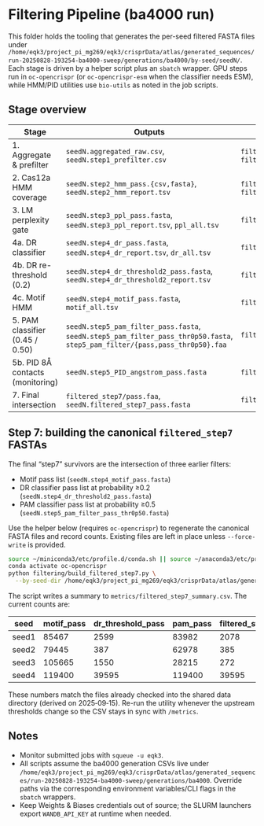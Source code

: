 # Filtering Pipeline (ba4000 run)

This folder holds the tooling that generates the per-seed filtered FASTA files under
`/home/eqk3/project_pi_mg269/eqk3/crisprData/atlas/generated_sequences/run-20250828-193254-ba4000-sweep/generations/ba4000/by-seed/seedN/`.
Each stage is driven by a helper script plus an `sbatch` wrapper. GPU steps run in
`oc-opencrispr` (or `oc-opencrispr-esm` when the classifier needs ESM), while HMM/PID
utilities use `bio-utils` as noted in the job scripts.

## Stage overview

| Stage | Outputs | Driver script | Launcher |
|-------|---------|---------------|----------|
|1. Aggregate & prefilter | `seedN.aggregated_raw.csv`, `seedN.step1_prefilter.csv` | `filtering/aggregate_seed_csvs.py`, `filtering/prefilter_csv.py` | `filtering/seed_filtering_array_cpu.slurm`|
|2. Cas12a HMM coverage | `seedN.step2_hmm_pass.{csv,fasta}`, `seedN.step2_hmm_report.tsv` | `filtering/filter_coverage.py` + `filtering/select_by_tsv_keep.py` | `filtering/seed_filtering_array_cpu.slurm`|
|3. LM perplexity gate | `seedN.step3_ppl_pass.fasta`, `seedN.step3_ppl_report.tsv`, `ppl_all.tsv` | `filtering/perplexity_filter.py` | `filtering/submit_ppl_filter_array_h200.slurm`|
|4a. DR classifier | `seedN.step4_dr_pass.fasta`, `seedN.step4_dr_report.tsv`, `dr_all.tsv` | `filtering/dr_filter_fasta.py` | `filtering/submit_lbdr_filter_array_gpu.slurm`|
|4b. DR re-threshold (0.2) | `seedN.step4_dr_threshold2_pass.fasta`, `seedN.step4_dr_threshold2_report.tsv` | `filtering/rethreshold_dr_reports.py` | manual CLI |
|4c. Motif HMM | `seedN.step4_motif_pass.fasta`, `motif_all.tsv` | `filtering/run_motif_filter_seed.py` | `filtering/submit_motif_filter_array_cpu.slurm`|
|5. PAM classifier (0.45 / 0.50) | `seedN.step5_pam_filter_pass.fasta`, `seedN.step5_pam_filter_pass_thr0p50.fasta`, `step5_pam_filter/{pass,pass_thr0p50}.faa` | `filtering/pam_filtering_esm/pam_filter_from_esm.py` | `filtering/submit_pam_step5_filter_array_esm.slurm`|
|5b. PID 8Å contacts (monitoring) | `seedN.step5_PID_angstrom_pass.fasta` | `filtering/pid_8A_filter_fullseq.py` | `filtering/submit_pid_step5_filter_array.slurm`|
|7. Final intersection | `filtered_step7/pass.faa`, `seedN.filtered_step7_pass.fasta` | `filtering/build_filtered_step7.py` | manual CLI |

## Step 7: building the canonical `filtered_step7` FASTAs

The final “step7” survivors are the intersection of three earlier filters:

* Motif pass list (`seedN.step4_motif_pass.fasta`)
* DR classifier pass list at probability ≥0.2 (`seedN.step4_dr_threshold2_pass.fasta`)
* PAM classifier pass list at probability ≥0.5 (`seedN.step5_pam_filter_pass_thr0p50.fasta`)

Use the helper below (requires `oc-opencrispr`) to regenerate the canonical FASTA files
and record counts. Existing files are left in place unless `--force-write` is provided.

```bash
source ~/miniconda3/etc/profile.d/conda.sh || source ~/anaconda3/etc/profile.d/conda.sh
conda activate oc-opencrispr
python filtering/build_filtered_step7.py \
  --by-seed-dir /home/eqk3/project_pi_mg269/eqk3/crisprData/atlas/generated_sequences/run-20250828-193254-ba4000-sweep/generations/ba4000/by-seed
```

The script writes a summary to `metrics/filtered_step7_summary.csv`. The current counts are:

| seed | motif_pass | dr_threshold_pass | pam_pass | filtered_step7 |
|------|------------|-------------------|----------|----------------|
|seed1 | 85467 | 2599 | 83982 | 2078 |
|seed2 | 79445 | 387 | 62978 | 385 |
|seed3 | 105665 | 1550 | 28215 | 272 |
|seed4 | 119400 | 39595 | 119400 | 39595 |

These numbers match the files already checked into the shared data directory (derived
on 2025‑09‑15). Re-run the utility whenever the upstream thresholds change so the
CSV stays in sync with `/metrics`.

## Notes

* Monitor submitted jobs with `squeue -u eqk3`.
* All scripts assume the ba4000 generation CSVs live under
  `/home/eqk3/project_pi_mg269/eqk3/crisprData/atlas/generated_sequences/run-20250828-193254-ba4000-sweep/generations/ba4000`.
  Override paths via the corresponding environment variables/CLI flags in the `sbatch` wrappers.
* Keep Weights & Biases credentials out of source; the SLURM launchers export `WANDB_API_KEY` at runtime when needed.
